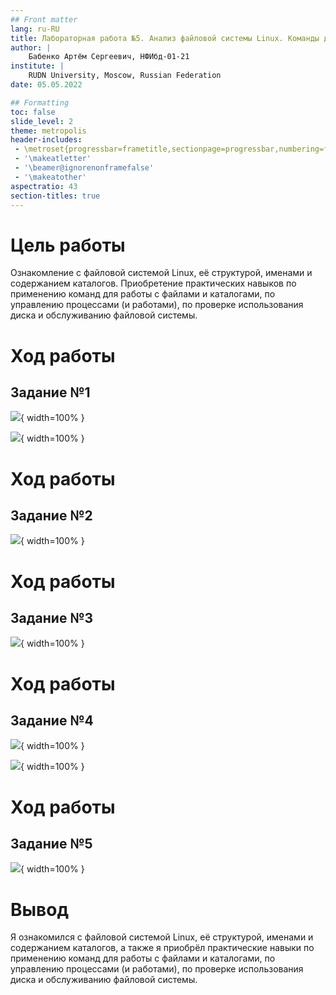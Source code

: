 ```yaml
---
## Front matter
lang: ru-RU
title: Лабораторная работа №5. Анализ файловой системы Linux. Команды для работы с файлами и каталогами
author: |
	Бабенко Артём Сергеевич, НФИбд-01-21
institute: |
	RUDN University, Moscow, Russian Federation
date: 05.05.2022

## Formatting
toc: false
slide_level: 2
theme: metropolis
header-includes: 
 - \metroset{progressbar=frametitle,sectionpage=progressbar,numbering=fraction}
 - '\makeatletter'
 - '\beamer@ignorenonframefalse'
 - '\makeatother'
aspectratio: 43
section-titles: true
---
```


# Цель работы

Ознакомление с файловой системой Linux, её структурой, именами и содержанием каталогов. Приобретение практических навыков по применению команд для работы с файлами и каталогами, по управлению процессами (и работами), по проверке использования диска и обслуживанию файловой системы.

# Ход работы

## Задание №1

![](image/2022-05-05.png){ width=100% }

![](image/2022-05-05%20(1).png){ width=100% }

# Ход работы

## Задание №2

![](image/2022-05-05%20(6).png){ width=100% }

# Ход работы

## Задание №3

![](image/2022-05-05%20(2).png){ width=100% }

# Ход работы

## Задание №4

![](image/2022-05-05%20(3).png){ width=100% }

![](image/2022-05-05%20(4).png){ width=100% }

# Ход работы

## Задание №5

![](image/2022-05-05%20(5).png){ width=100% }

# Вывод

Я ознакомился с файловой системой Linux, её структурой, именами и содержанием каталогов, а также я приобрёл практические навыки по применению команд для работы с файлами и каталогами, по управлению процессами (и работами), по проверке использования диска и обслуживанию файловой системы.